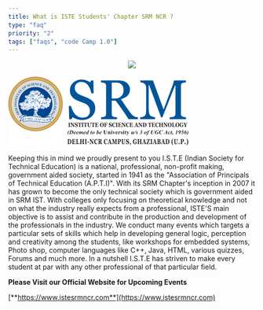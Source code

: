 ```yaml
---
title: What is ISTE Students' Chapter SRM NCR ?
type: "faq"
priority: "2"
tags: ["faqs", "code Camp 1.0"]
---
```


<p align="center">
    <img src="https://1.bp.blogspot.com/-te52TAjRy-w/UG8f1D3g1QI/AAAAAAAAABA/-sBXddnV5ZQ/s200/ISTE_logo.png" />
</p>

![srm](../../assets/srm.png)

Keeping this in mind we proudly present to you I.S.T.E (Indian Society for Technical Education) is a national, professional, non-profit making, government aided society, started in 1941 as the "Association of Principals of Technical Education (A.P.T.I)". With its SRM Chapter's inception in 2007 it has grown to become the only technical society which is government aided in SRM IST. With colleges only focusing on theoretical knowledge and not on what the industry really expects from a professional, ISTE'S main objective is to assist and contribute in the production and development of the professionals in the industry. We conduct many events which targets a particular sets of skills which help in developing general logic, perception and creativity among the students, like workshops for embedded systems, Photo shop, computer languages like C++, Java, HTML, various quizzes, Forums and much more. In a nutshell I.S.T.E has striven to make every student at par with any other professional of that particular field.

**Please Visit our Official Website for Upcoming Events** 

[**https://www.istesrmncr.com**](https://www.istesrmncr.com)